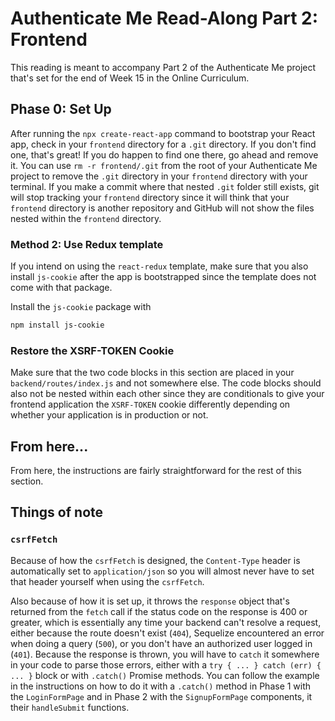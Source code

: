 # Authenticate Me Read-Along Part 2: Frontend

This reading is meant to accompany Part 2 of the Authenticate Me project that's
set for the end of Week 15 in the Online Curriculum.

## Phase 0: Set Up

After running the `npx create-react-app` command to bootstrap your React app,
check in your `frontend` directory for a `.git` directory. If you don't find
one, that's great! If you do happen to find one there, go ahead and remove it.
You can use `rm -r frontend/.git` from the root of your Authenticate Me project
to remove the `.git` directory in your `frontend` directory with your terminal.
If you make a commit where that nested `.git` folder still exists, git will stop
tracking your `frontend` directory since it will think that your `frontend`
directory is another repository and GitHub will not show the files nested
within the `frontend` directory.


### Method 2: Use Redux template

If you intend on using the `react-redux` template, make sure that you also
install `js-cookie` after the app is bootstrapped since the template does not
come with that package.

Install the `js-cookie` package with

```sh
npm install js-cookie
```

### Restore the XSRF-TOKEN Cookie

Make sure that the two code blocks in this section are placed in your
`backend/routes/index.js` and not somewhere else. The code blocks should also
not be nested within each other since they are conditionals to give your
frontend application the `XSRF-TOKEN` cookie differently depending on whether
your application is in production or not.

## From here...

From here, the instructions are fairly straightforward for the rest of this
section.

## Things of note

### `csrfFetch`

Because of how the `csrfFetch` is designed, the `Content-Type` header is
automatically set to `application/json` so you will almost never have to set
that header yourself when using the `csrfFetch`.

Also because of how it is set up, it throws the `response` object that's
returned from the `fetch` call if the status code on the response is 400 or
greater, which is essentially any time your backend can't resolve a request,
either because the route doesn't exist (`404`), Sequelize encountered an error
when doing a query (`500`), or you don't have an authorized user logged in
(`401`). Because the response is thrown, you will have to `catch` it somewhere
in your code to parse those errors, either with a `try { ... } catch (err) { ... }`
block or with `.catch()` Promise methods. You can follow the example in the
instructions on how to do it with a `.catch()` method in Phase 1 with the
`LoginFormPage` and in Phase 2 with the `SignupFormPage` components, it their
`handleSubmit` functions.
